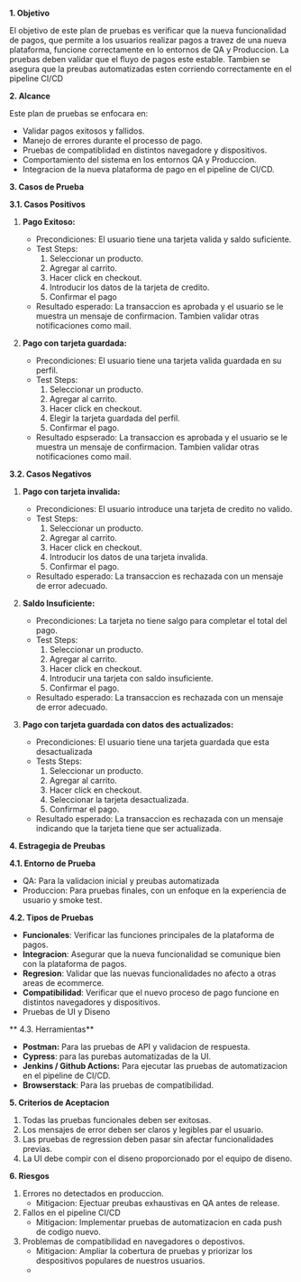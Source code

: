 **1. Objetivo**

El objetivo de este plan de pruebas es verificar que la nueva funcionalidad de pagos, que permite a los usuarios realizar pagos a travez de una nueva plataforma, funcione correctamente en lo entornos de QA y Produccion. La pruebas deben validar que el fluyo de pagos este estable. Tambien se asegura que la preubas automatizadas esten corriendo correctamente en el pipeline  CI/CD

**2. Alcance**

Este plan de pruebas se enfocara en:
* Validar pagos exitosos y fallidos.
* Manejo de errores durante el processo de pago.
* Pruebas de compatiblidad en distintos navegadore y dispositivos.
* Comportamiento del sistema en los entornos QA y Produccion.
* Integracion de la nueva plataforma de pago en el pipeline de CI/CD.

**3. Casos de Prueba**

**3.1. Casos Positivos**
1. **Pago Exitoso:**
	* Precondiciones: El usuario tiene una tarjeta valida y saldo suficiente.
	* Test Steps:
		1. Seleccionar un producto.
		2. Agregar al carrito.
		3. Hacer click en checkout. 
		4. Introducir los datos de la tarjeta de credito. 
		5. Confirmar el pago
	* Resultado esperado: La transaccion es aprobada y el usuario se le muestra un mensaje de confirmacion. Tambien validar otras notificaciones como mail. 

2. **Pago con tarjeta guardada:**
	* Precondiciones: El usuario tiene una tarjeta valida guardada en su perfil.
	* Test Steps:
		1. Seleccionar un producto.
		2. Agregar al carrito. 
		3. Hacer click en checkout. 
		4. Elegir la tarjeta guardada del perfil.
		5. Confirmar el pago. 
	* Resultado espserado: La transaccion es aprobada y el usuario se le muestra un mensaje de confirmacion. Tambien validar otras notificaciones como mail.


**3.2. Casos Negativos**
1. **Pago con tarjeta invalida:**
	* Precondiciones: El usuario introduce una tarjeta de credito no valido. 
	* Test Steps:
		1. Seleccionar un producto. 
		2. Agregar al carrito.
		3. Hacer click en checkout. 
		4. Introducir los datos de una tarjeta invalida. 
		5. Confirmar el pago. 
	* Resultado esperado: La transaccion es rechazada con un mensaje de error adecuado. 

2. **Saldo Insuficiente:**
	* Precondiciones: La tarjeta no tiene salgo para completar el total del pago. 
	* Test Steps:
		1. Seleccionar un producto. 
		2. Agregar al carrito. 
		3. Hacer click en checkout. 
		4. Introducir una tarjeta con saldo insuficiente. 
		5. Confirmar el pago. 
	* Resultado esperado: La transaccion es rechazada con un mensaje de error adecuado. 

3. **Pago con tarjeta guardada con datos des actualizados:**
	* Precondiciones: El usuario tiene una tarjeta guardada que esta desactualizada
	* Tests Steps:
		1. Seleccionar un producto.
		2. Agregar al carrito.
		3. Hacer click en checkout.
		4. Seleccionar la tarjeta desactualizada. 
		5. Confirmar el pago. 
	* Resultado esperado: La transaccion es rechazada con un mensaje indicando que la tarjeta tiene que ser actualizada. 

**4. Estragegia de Preubas**

**4.1. Entorno de Prueba**
* QA: Para la validacion inicial y preubas automatizada
* Produccion: Para pruebas finales, con un enfoque en la experiencia de usuario y smoke test. 

**4.2. Tipos de Pruebas**
* **Funcionales**: Verificar las funciones principales de la plataforma de pagos.
* **Integracion**: Asegurar que la nueva funcionalidad se comunique bien con la plataforma de pagos. 
* **Regresion**: Validar que las nuevas funcionalidades no afecto a otras areas de ecommerce.
* **Compatibilidad**: Verificar que el nuevo proceso de pago funcione en distintos navegadores y dispositivos. 
* Pruebas de UI y Diseno

** 4.3. Herramientas**
* **Postman:** Para las pruebas de API y validacion de respuesta. 
* **Cypress**: para las purebas automatizadas de la UI. 
* **Jenkins / Github Actions:** Para ejecutar las pruebas de automatizacion en el pipeline de CI/CD.
* **Browserstack**: Para las pruebas de compatibilidad.

**5. Criterios de Aceptacion**

1. Todas las pruebas funcionales deben ser exitosas.
2. Los mensajes de error deben ser claros y legibles par el usuario. 
3. Las pruebas de regression deben pasar sin afectar funcionalidades previas.
4. La UI debe compir con el diseno proporcionado por el equipo de diseno. 

**6. Riesgos**

1. Errores no detectados en produccion. 
	* Mitigacion: Ejectuar preubas exhaustivas en QA antes de release. 
2. Fallos en el pipeline CI/CD
	* Mitigacion: Implementar pruebas de automatizacion en cada push de codigo nuevo. 
3. Problemas de compatibilidad en navegadores o depostivos. 
	* Mitigacion: Ampliar la cobertura de pruebas y priorizar los despositivos populares de nuestros usuarios.
	* 